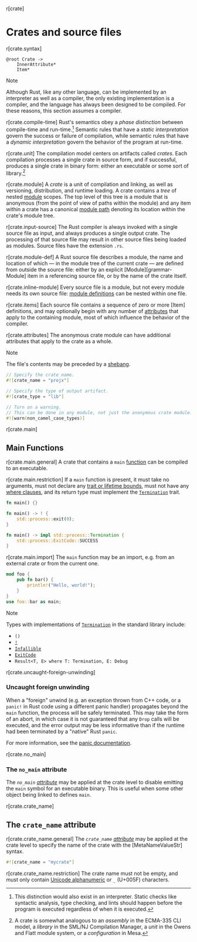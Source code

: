 r[crate]
# Crates and source files

r[crate.syntax]
```grammar,items
@root Crate ->
    InnerAttribute*
    Item*
```

> [!NOTE]
> Although Rust, like any other language, can be implemented by an interpreter as well as a compiler, the only existing implementation is a compiler, and the language has always been designed to be compiled. For these reasons, this section assumes a compiler.

r[crate.compile-time]
Rust's semantics obey a *phase distinction* between compile-time and
run-time.[^phase-distinction] Semantic rules that have a *static
interpretation* govern the success or failure of compilation, while
semantic rules that have a *dynamic interpretation* govern the behavior of the
program at run-time.

r[crate.unit]
The compilation model centers on artifacts called _crates_. Each compilation
processes a single crate in source form, and if successful, produces a single
crate in binary form: either an executable or some sort of
library.[^cratesourcefile]

r[crate.module]
A _crate_ is a unit of compilation and linking, as well as versioning,
distribution, and runtime loading. A crate contains a _tree_ of nested
[module] scopes. The top level of this tree is a module that is
anonymous (from the point of view of paths within the module) and any item
within a crate has a canonical [module path] denoting its location
within the crate's module tree.

r[crate.input-source]
The Rust compiler is always invoked with a single source file as input, and
always produces a single output crate. The processing of that source file may
result in other source files being loaded as modules. Source files have the
extension `.rs`.

r[crate.module-def]
A Rust source file describes a module, the name and location of which &mdash;
in the module tree of the current crate &mdash; are defined from outside the
source file: either by an explicit [Module][grammar-Module] item in a referencing
source file, or by the name of the crate itself.

r[crate.inline-module]
Every source file is a
module, but not every module needs its own source file: [module
definitions][module] can be nested within one file.

r[crate.items]
Each source file contains a sequence of zero or more [Item] definitions, and
may optionally begin with any number of [attributes]
that apply to the containing module, most of which influence the behavior of
the compiler.

r[crate.attributes]
The anonymous crate module can have additional attributes that
apply to the crate as a whole.

> [!NOTE]
> The file's contents may be preceded by a [shebang].

```rust
// Specify the crate name.
#![crate_name = "projx"]

// Specify the type of output artifact.
#![crate_type = "lib"]

// Turn on a warning.
// This can be done in any module, not just the anonymous crate module.
#![warn(non_camel_case_types)]
```

r[crate.main]
## Main Functions

r[crate.main.general]
A crate that contains a `main` [function] can be compiled to an executable.

r[crate.main.restriction]
If a `main` function is present, it must take no arguments, must not declare any
[trait or lifetime bounds], must not have any [where clauses], and its return
type must implement the [`Termination`] trait.

```rust
fn main() {}
```
```rust
fn main() -> ! {
    std::process::exit(0);
}
```
```rust
fn main() -> impl std::process::Termination {
    std::process::ExitCode::SUCCESS
}
```

r[crate.main.import]
The `main` function may be an import, e.g. from an external crate or from the current one.

```rust
mod foo {
    pub fn bar() {
        println!("Hello, world!");
    }
}
use foo::bar as main;
```

> [!NOTE]
> Types with implementations of [`Termination`] in the standard library include:
>
> * `()`
> * [`!`]
> * [`Infallible`]
> * [`ExitCode`]
> * `Result<T, E> where T: Termination, E: Debug`

<!-- If the previous section needs updating (from "must take no arguments"
  onwards, also update it in the testing.md file -->

r[crate.uncaught-foreign-unwinding]
### Uncaught foreign unwinding

When a "foreign" unwind (e.g. an exception thrown from C++ code, or a `panic!` in Rust code using a different panic handler) propagates beyond the `main` function, the process will be safely terminated. This may take the form of an abort, in which case it is not guaranteed that any `Drop` calls will be executed, and the error output may be less informative than if the runtime had been terminated by a "native" Rust `panic`.

For more information, see the [panic documentation][panic-docs].

r[crate.no_main]
### The `no_main` attribute

The *`no_main` [attribute]* may be applied at the crate level to disable emitting the `main` symbol for an executable binary. This is useful when some other object being linked to defines `main`.

r[crate.crate_name]
## The `crate_name` attribute

r[crate.crate_name.general]
The *`crate_name` [attribute]* may be applied at the crate level to specify the name of the crate with the [MetaNameValueStr] syntax.

```rust
#![crate_name = "mycrate"]
```

r[crate.crate_name.restriction]
The crate name must not be empty, and must only contain [Unicode alphanumeric] or `_` (U+005F) characters.

[^phase-distinction]: This distinction would also exist in an interpreter.
    Static checks like syntactic analysis, type checking, and lints should
    happen before the program is executed regardless of when it is executed.

[^cratesourcefile]: A crate is somewhat analogous to an *assembly* in the
    ECMA-335 CLI model, a *library* in the SML/NJ Compilation Manager, a *unit*
    in the Owens and Flatt module system, or a *configuration* in Mesa.

[Unicode alphanumeric]: char::is_alphanumeric
[`!`]: types/never.md
[`ExitCode`]: std::process::ExitCode
[`Infallible`]: std::convert::Infallible
[`Termination`]: std::process::Termination
[attribute]: attributes.md
[attributes]: attributes.md
[function]: items/functions.md
[module]: items/modules.md
[module path]: paths.md
[panic-docs]: panic.md#unwinding-across-ffi-boundaries
[shebang]: input-format.md#shebang-removal
[trait or lifetime bounds]: trait-bounds.md
[where clauses]: items/generics.md#where-clauses
